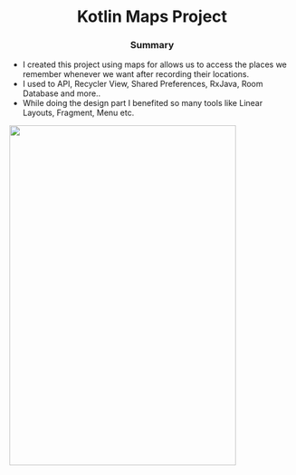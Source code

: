 <h1 align="center">Kotlin Maps Project</h1>
<h3 align="center">Summary</h3>

- I created this project using maps for  allows us to access the places we remember whenever we want after recording their locations.
- I used to API, Recycler View, Shared Preferences, RxJava, Room Database and more..
- While doing the design part I benefited so many tools like Linear Layouts, Fragment, Menu etc.
<img src="https://github.com/mertadali/MapsKotlin/assets/111153297/653ae93d-185d-48d4-a4a3-a22b834b98d0"  width="400" height="600"/>
